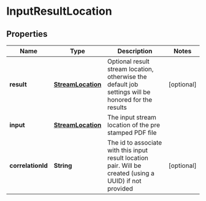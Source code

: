 
# InputResultLocation

## Properties
Name | Type | Description | Notes
------------ | ------------- | ------------- | -------------
**result** | [**StreamLocation**](StreamLocation.md) | Optional result stream location, otherwise the default job settings will be honored for the results |  [optional]
**input** | [**StreamLocation**](StreamLocation.md) | The input stream location of the pre stamped PDF file | 
**correlationId** | **String** | The id to associate with this input result location pair. Will be created (using a UUID) if not provided |  [optional]



